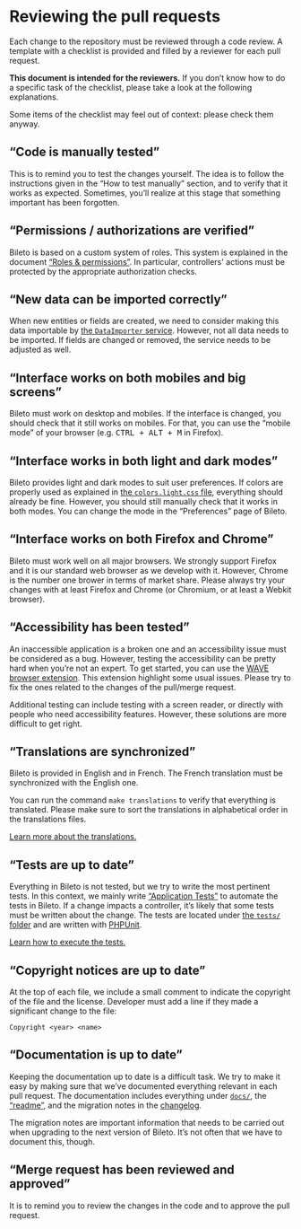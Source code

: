 # Reviewing the pull requests

Each change to the repository must be reviewed through a code review.
A template with a checklist is provided and filled by a reviewer for each pull request.

**This document is intended for the reviewers.**
If you don’t know how to do a specific task of the checklist, please take a look at the following explanations.

Some items of the checklist may feel out of context: please check them anyway.

## “Code is manually tested”

This is to remind you to test the changes yourself.
The idea is to follow the instructions given in the “How to test manually” section, and to verify that it works as expected.
Sometimes, you’ll realize at this stage that something important has been forgotten.

## “Permissions / authorizations are verified”

Bileto is based on a custom system of roles.
This system is explained in the document [“Roles & permissions”](/docs/developers/roles.md).
In particular, controllers' actions must be protected by the appropriate authorization checks.

## “New data can be imported correctly”

When new entities or fields are created, we need to consider making this data importable by [the `DataImporter` service](/src/Service/DataImporter/DataImporter.php).
However, not all data needs to be imported.
If fields are changed or removed, the service needs to be adjusted as well.

## “Interface works on both mobiles and big screens”

Bileto must work on desktop and mobiles.
If the interface is changed, you should check that it still works on mobiles.
For that, you can use the “mobile mode” of your browser (e.g. <kbd>CTRL + ALT + M</kbd> in Firefox).

## “Interface works in both light and dark modes”

Bileto provides light and dark modes to suit user preferences.
If colors are properly used as explained in [the `colors.light.css` file](/assets/stylesheets/variables/colors.light.css), everything should already be fine.
However, you should still manually check that it works in both modes.
You can change the mode in the “Preferences” page of Bileto.

## “Interface works on both Firefox and Chrome”

Bileto must work well on all major browsers.
We strongly support Firefox and it is our standard web browser as we develop with it.
However, Chrome is the number one brower in terms of market share.
Please always try your changes with at least Firefox and Chrome (or Chromium, or at least a Webkit browser).

## “Accessibility has been tested”

An inaccessible application is a broken one and an accessibility issue must be considered as a bug.
However, testing the accessibility can be pretty hard when you’re not an expert.
To get started, you can use the [WAVE browser extension](https://wave.webaim.org/extension/).
This extension highlight some usual issues.
Please try to fix the ones related to the changes of the pull/merge request.

Additional testing can include testing with a screen reader, or directly with people who need accessibility features.
However, these solutions are more difficult to get right.

## “Translations are synchronized”

Bileto is provided in English and in French.
The French translation must be synchronized with the English one.

You can run the command `make translations` to verify that everything is translated.
Please make sure to sort the translations in alphabetical order in the translations files.

[Learn more about the translations.](/docs/developers/translations.md)

## “Tests are up to date”

Everything in Bileto is not tested, but we try to write the most pertinent tests.
In this context, we mainly write [“Application Tests”](https://symfony.com/doc/current/testing.html#application-tests) to automate the tests in Bileto.
If a change impacts a controller, it’s likely that some tests must be written about the change.
The tests are located under [the `tests/` folder](/tests) and are written with [PHPUnit](https://docs.phpunit.de).

[Learn how to execute the tests.](/docs/developers/tests.md)

## “Copyright notices are up to date”

At the top of each file, we include a small comment to indicate the copyright of the file and the license.
Developer must add a line if they made a significant change to the file:

```
Copyright <year> <name>
```

## “Documentation is up to date”

Keeping the documentation up to date is a difficult task.
We try to make it easy by making sure that we’ve documented everything relevant in each pull request.
The documentation includes everything under [`docs/`](/docs), the [“readme”](/README.md), and the migration notes in the [changelog](/CHANGELOG.md).

The migration notes are important information that needs to be carried out when upgrading to the next version of Bileto.
It’s not often that we have to document this, though.

## “Merge request has been reviewed and approved”

It is to remind you to review the changes in the code and to approve the pull request.
